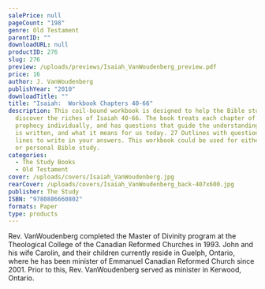```yaml
---
salePrice: null
pageCount: "198"
genre: Old Testament
parentID: ""
downloadURL: null
productID: 276
slug: 276
preview: /uploads/previews/Isaiah_VanWoudenberg_preview.pdf
price: 16
author: J. VanWoudenberg
publishYear: "2010"
downloadTitle: ""
title: "Isaiah:  Workbook Chapters 40-66"
description: This coil-bound workbook is designed to help the Bible student
  discover the riches of Isaiah 40-66. The book treats each chapter of this
  prophecy individually, and has questions that guide the understanding of what
  is written, and what it means for us today. 27 Outlines with questions and
  lines to write in your answers. This workbook could be used for either group
  or personal Bible study.
categories:
  - The Study Books
  - Old Testament
cover: /uploads/covers/Isaiah_VanWoudenberg.jpg
rearCover: /uploads/covers/Isaiah_VanWoudenberg_back-407x600.jpg
publisher: The Study
ISBN: "9780886660802"
formats: Paper
type: products
---
```

Rev. VanWoudenberg completed the Master of Divinity program at the Theological College of the Canadian Reformed Churches in 1993. John and his wife Carolin, and their children currently reside in Guelph, Ontario, where he has been minister of Emmanuel Canadian Reformed Church since 2001. Prior to this, Rev. VanWoudenberg served as minister in Kerwood, Ontario.